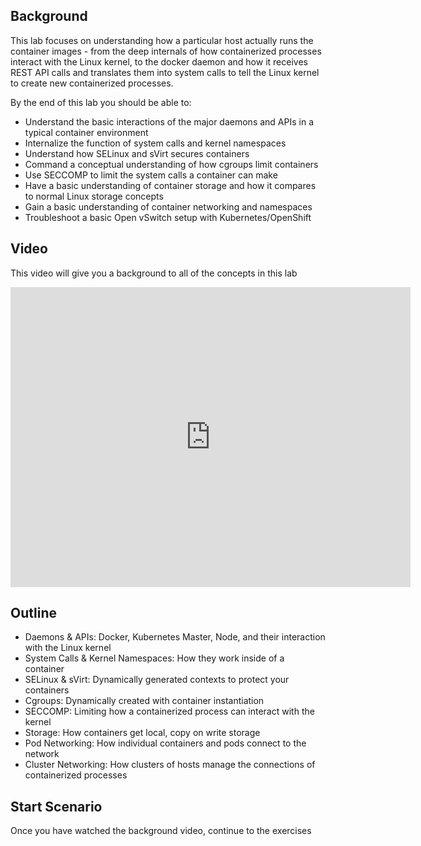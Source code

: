 ## Background
This lab focuses on understanding how a particular host actually runs the container images - from the deep internals of how containerized processes interact with the Linux kernel, to the docker daemon and how it receives REST API calls and translates them into system calls to tell the Linux kernel to create new containerized processes.

By the end of this lab you should be able to:
- Understand the basic interactions of the major daemons and APIs in a typical container environment
- Internalize the function of system calls and kernel namespaces
- Understand how SELinux and sVirt secures containers
- Command a conceptual understanding of how cgroups limit containers
- Use SECCOMP to limit the system calls a container can make
- Have a basic understanding of container storage and how it compares to normal Linux storage concepts
- Gain a basic understanding of container networking and namespaces
- Troubleshoot a basic Open vSwitch setup with Kubernetes/OpenShift


## Video
This video will give you a background to all of the concepts in this lab

<iframe width="640" height="480" src="https://www.youtube.com/embed/_R0kvlALF6s" frameborder="0" allowfullscreen></iframe>

## Outline
- Daemons & APIs: Docker, Kubernetes Master, Node, and their interaction with the Linux kernel
- System Calls & Kernel Namespaces: How they work inside of a container
- SELinux & sVirt: Dynamically generated contexts to protect your containers
- Cgroups: Dynamically created with container instantiation
- SECCOMP: Limiting how a containerized process can interact with the kernel
- Storage: How containers get local, copy on write storage
- Pod Networking: How individual containers and pods connect to the network
- Cluster Networking: How clusters of hosts manage the connections of containerized processes

## Start Scenario
Once you have watched the background video, continue to the exercises
